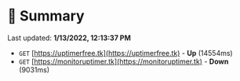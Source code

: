 # 📖 Summary
Last updated: **1/13/2022, 12:13:37 PM**

- `GET` [https://uptimerfree.tk](https://uptimerfree.tk) - **Up** (14554ms)
- `GET` [https://monitoruptimer.tk](https://monitoruptimer.tk) - **Down** (9031ms)
